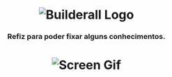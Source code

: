 <h1 align="center">
    <img alt="Builderall Logo" src="https://user-images.githubusercontent.com/57417305/79582613-61ace700-80a2-11ea-9e0d-ca1f1673c228.png" />
</h1>

<h3 align="center">
  Refiz para poder fixar alguns conhecimentos.
</h3>


<h1 align="center">
    <img alt="Screen Gif" src="https://user-images.githubusercontent.com/57417305/79582708-81dca600-80a2-11ea-86c7-e7bfc678d1bc.gif" />
</h1>


<p align="centerRemontei a pagina de login da empresa aonde trabalho.</p>

  ![N|Solid](https://media3.giphy.com/media/db4kKIGRFOPoso0xWs/giphy.gif)
